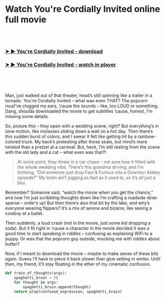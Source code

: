 <h1>Watch You're Cordially Invited online full movie</h1>


<br><br>

<h3><a href="https://Somphets-letscompune1970.github.io/fetlemhimw/">➤ ► You're Cordially Invited - download</a></h3> 
<h3><a href="https://Somphets-letscompune1970.github.io/fetlemhimw/">➤ ► You're Cordially Invited - watch in player</a></h3>


<br><br><br>


Man, just walked out of that theater, head’s still spinning like a trailer in a tornado. You're Cordially Invited – what was even THAT? The popcorn must’ve clogged my ears, ‘cause the sounds – like, too LOUD or something. Dang, shoulda downloaded the movie to get subtitles ‘cause, honest, I’m missing some details. 

So, picture this – they open with a wedding scene, right? But everything’s in slow motion, like molasses sliding down a wall on a hot day. Then there’s this sudden burst of colors, and I swear it felt like getting hit by a rainbow-colored truck. My back’s protesting after those seats, but mind’s more twisted than a pretzel at a carnival. But, heck, I’m still reeling from the scene with the old lady and a cat – what even was that?!

> At some point, they threw in a car chase – not sure how it fitted with the whole wedding vibe. There’s this grandma driving, and I’m thinking, “Did someone just drop Fast & Furious into a Downton Abbey episode?” My brain ain’t jogging as fast as it used to, so it’s all just a blur.

Remember? Someone said, “watch the movie when you get the chance,” and now I’m just scribbling thoughts down like I’m crafting a roadside diner special – order’s up! But then there’s also that bit by the lake, and why’s everyone wearing flippers? It’s a mix of serene and bizarre, like seeing a cowboy at a ballet.

Then suddenly, a loud crash (not in the movie, just some kid dropping a soda). But it fit right in ‘cause a character in the movie decided it was a good time to start speaking in riddles – confusing as explaining WiFi to a puppy. Or was that the popcorn guy outside, mocking me with riddles about butter?

Now, if I meant to download the movie – maybe to make sense of these bits again. Guess I’ll have to piece it back slower than glue setting in winter. Until then, my friend, it’ll stay floating in the ether of my cinematic confusion.

```python
def train_of_thoughts(args):
    spaghetti_brain = []
    for thought in args:
        spaghetti_brain.append(thought)
    return plop(confused_expression, spaghetti_brain)
```

